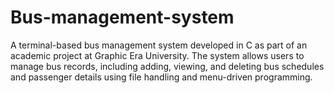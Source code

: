 # Bus-management-system
A terminal-based bus management system developed in C as part of an academic project at Graphic Era University. The system allows users to manage bus records, including adding, viewing, and deleting bus schedules and passenger details using file handling and menu-driven programming.

